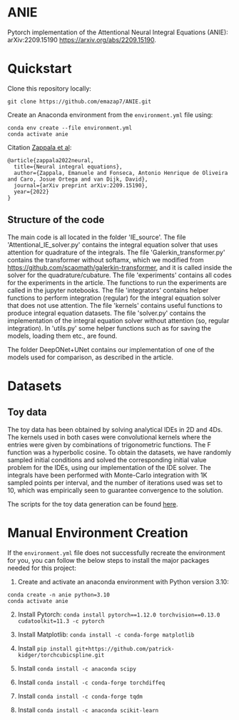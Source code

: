 # ANIE

Pytorch implementation of the Attentional Neural Integral Equations (ANIE): 
arXiv:2209.15190
https://arxiv.org/abs/2209.15190.


# Quickstart
Clone this repository locally:

```
git clone https://github.com/emazap7/ANIE.git
```


Create an Anaconda environment from the `environment.yml` file using:

```
conda env create --file environment.yml
conda activate anie
```


Citation [Zappala et al](https://arxiv.org/abs/2209.15190):
```
@article{zappala2022neural,
  title={Neural integral equations},
  author={Zappala, Emanuele and Fonseca, Antonio Henrique de Oliveira and Caro, Josue Ortega and van Dijk, David},
  journal={arXiv preprint arXiv:2209.15190},
  year={2022}
}
```

## Structure of the code
The main code is all located in the folder 'IE_source'. The file 'Attentional_IE_solver.py' contains the integral equation solver that uses attention for quadrature of the integrals. The file 'Galerkin_transformer.py' contains the transformer without softamx, which we modified from https://github.com/scaomath/galerkin-transformer, and it is called inside the solver for the quadrature/cubature. The file 'experiments' contains all codes for the experiments in the article. The functions to run the experiments are called in the jupyter notebooks. The file 'integrators' contains helper functions to perform integration (regular) for the integral equation solver that does not use attention. The file 'kernels' contains useful functions to produce integral equation datasets. The file 'solver.py' contains the implementation of the integral equation solver without attention (so, regular integration). In 'utils.py' some helper functions such as for saving the models, loading them etc., are found.  

The folder DeepONet+UNet contains our implementation of one of the models used for comparison, as described in the article. 

# Datasets

## Toy data 
The toy data has been obtained by solving analytical IDEs in 2D and 4Ds. The kernels
used in both cases were convolutional kernels where the entries were given by combinations of trigonometric functions. The F function was a hyperbolic cosine. To obtain the datasets, we have randomly sampled initial conditions and solved the corresponding initial value problem for the IDEs, using our implementation of the IDE solver. The integrals have been performed with Monte-Carlo integration with 1K sampled points per interval, and the number of iterations used was set to 10, which was empirically seen to guarantee convergence to the solution.

The scripts for the toy data generation can be found [here](https://arxiv.org/abs/2209.15190).


# Manual Environment Creation
If the `environment.yml` file does not successfully recreate the environment for you, you can follow the below steps to install the major packages needed for this project:

1. Create and activate an anaconda environment with Python version 3.10:
```
conda create -n anie python=3.10
conda activate anie
```

2. Install Pytorch: `conda install pytorch==1.12.0 torchvision==0.13.0 cudatoolkit=11.3 -c pytorch`

3. Install Matplotlib: `conda install -c conda-forge matplotlib`

4. Install `pip install git+https://github.com/patrick-kidger/torchcubicspline.git`

5. Install `conda install -c anaconda scipy`

6. Install `conda install -c conda-forge torchdiffeq`

7. Install `conda install -c conda-forge tqdm`

8. Install `conda install -c anaconda scikit-learn`



